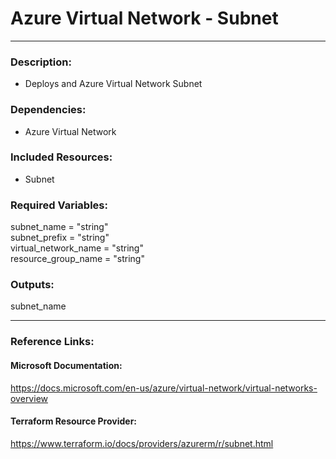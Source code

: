 # Azure Virtual Network - Subnet
---  
### Description:  
- Deploys and Azure Virtual Network Subnet  

### Dependencies:  
- Azure Virtual Network  

### Included Resources:  
- Subnet  

### Required Variables:  
 subnet_name          = "string"  
 subnet_prefix        = "string"  
 virtual_network_name = "string"  
 resource_group_name  = "string"  

### Outputs:  
 subnet_name  

---  

### Reference Links:  

#### Microsoft Documentation:  
https://docs.microsoft.com/en-us/azure/virtual-network/virtual-networks-overview  
#### Terraform Resource Provider:  
https://www.terraform.io/docs/providers/azurerm/r/subnet.html  